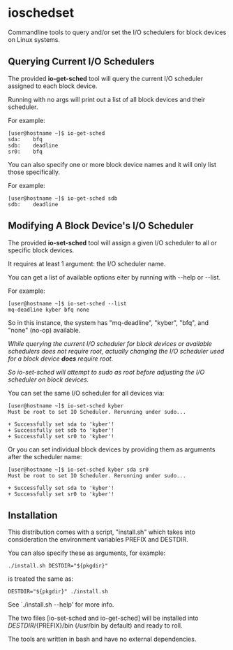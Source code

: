 ioschedset
==========

Commandline tools to query and/or set the I/O schedulers for block devices on Linux systems.


Querying Current I/O Schedulers
-------------------------------

The provided **io-get-sched** tool will query the current I/O scheduler assigned to each block device.

Running with no args will print out a list of all block devices and their scheduler.

For example:


	[user@hostname ~]$ io-get-sched 
	sda:	bfq
	sdb:	deadline
	sr0:	bfq


You can also specify one or more block device names and it will only list those specifically.

For example:

	[user@hostname ~]$ io-get-sched sdb
	sdb:	deadline


Modifying A Block Device's I/O Scheduler
----------------------------------------

The provided **io-set-sched** tool will assign a given I/O scheduler to all or specific block devices.

It requires at least 1 argument: the I/O scheduler name.

You can get a list of available options eiter by running with \-\-help or \-\-list.

For example:

	[user@hostname ~]$ io-set-sched --list
	mq-deadline kyber bfq none

So in this instance, the system has "mq-deadline", "kyber", "bfq", and "none" (no-op) available.

*While querying the current I/O scheduler for block devices or available schedulers does not require root, actually changing the I/O scheduler used for a block device **does** require root.*

*So io-set-sched will attempt to sudo as root before adjusting the I/O scheduler on block devices.*


You can set the same I/O scheduler for all devices via:

	[user@hostname ~]$ io-set-sched kyber
	Must be root to set IO Scheduler. Rerunning under sudo...
	
	+ Successfully set sda to 'kyber'!
	+ Successfully set sdb to 'kyber'!
	+ Successfully set sr0 to 'kyber'!


Or you can set individual block devices by providing them as arguments after the scheduler name:

	[user@hostname ~]$ io-set-sched kyber sda sr0
	Must be root to set IO Scheduler. Rerunning under sudo...
	
	+ Successfully set sda to 'kyber'!
	+ Successfully set sr0 to 'kyber'!


Installation
------------

This distribution comes with a script, "install.sh" which takes into consideration the environment variables PREFIX and DESTDIR.

You can also specify these as arguments, for example:

    ./install.sh DESTDIR="${pkgdir}"

is treated the same as:

    DESTDIR="${pkgdir}" ./install.sh

See \`./install.sh --help' for more info.

The two files [io-set-sched and io-get-sched] will be installed into ${DESTDIR}/${PREFIX}/bin (/usr/bin by default) and ready to roll.

The tools are written in bash and have no external dependencies.

